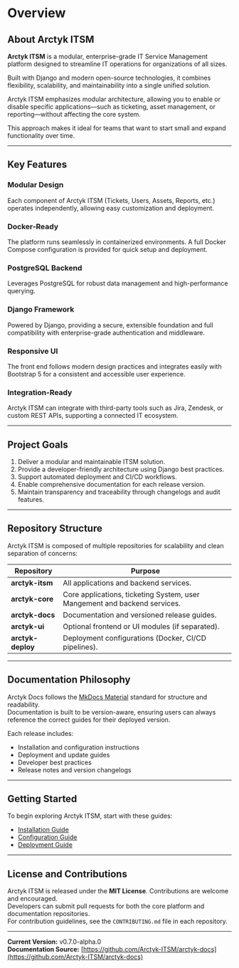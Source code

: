 # Overview

## About Arctyk ITSM

**Arctyk ITSM** is a modular, enterprise-grade IT Service Management platform designed to streamline IT operations for organizations of all sizes. 

Built with Django and modern open-source technologies, it combines flexibility, scalability, and maintainability into a single unified solution.

Arctyk ITSM emphasizes modular architecture, allowing you to enable or disable specific applications—such as ticketing, asset management, or reporting—without affecting the core system.  

This approach makes it ideal for teams that want to start small and expand functionality over time.

---

## Key Features

### Modular Design
Each component of Arctyk ITSM (Tickets, Users, Assets, Reports, etc.) operates independently, allowing easy customization and deployment.

### Docker-Ready
The platform runs seamlessly in containerized environments. A full Docker Compose configuration is provided for quick setup and deployment.

### PostgreSQL Backend
Leverages PostgreSQL for robust data management and high-performance querying.

### Django Framework
Powered by Django, providing a secure, extensible foundation and full compatibility with enterprise-grade authentication and middleware.

### Responsive UI
The front end follows modern design practices and integrates easily with Bootstrap 5 for a consistent and accessible user experience.

### Integration-Ready
Arctyk ITSM can integrate with third-party tools such as Jira, Zendesk, or custom REST APIs, supporting a connected IT ecosystem.

---

## Project Goals

1. Deliver a modular and maintainable ITSM solution.
2. Provide a developer-friendly architecture using Django best practices.
3. Support automated deployment and CI/CD workflows.
4. Enable comprehensive documentation for each release version.
5. Maintain transparency and traceability through changelogs and audit features.

---

## Repository Structure

Arctyk ITSM is composed of multiple repositories for scalability and clean separation of concerns:

| Repository | Purpose |
|-------------|----------|
| **arctyk-itsm** | All applications and backend services. |
| **arctyk-core**  | Core applications, ticketing System, user Mangement and backend services. |
| **arctyk-docs** | Documentation and versioned release guides. |
| **arctyk-ui** | Optional frontend or UI modules (if separated). |
| **arctyk-deploy** | Deployment configurations (Docker, CI/CD pipelines). |

---

## Documentation Philosophy

Arctyk Docs follows the [MkDocs Material](https://squidfunk.github.io/mkdocs-material/) standard for structure and readability.  
Documentation is built to be version-aware, ensuring users can always reference the correct guides for their deployed version.

Each release includes:

- Installation and configuration instructions
- Deployment and update guides
- Developer best practices
- Release notes and version changelogs

---

## Getting Started

To begin exploring Arctyk ITSM, start with these guides:

- [Installation Guide](getting-started/installation.md)
- [Configuration Guide](getting-started/configuration.md)
- [Deployment Guide](getting-started/deployment.md)

---

## License and Contributions

Arctyk ITSM is released under the **MIT License**. Contributions are welcome and encouraged.  
Developers can submit pull requests for both the core platform and documentation repositories.  
For contribution guidelines, see the `CONTRIBUTING.md` file in each repository.

---

**Current Version:** v0.7.0-alpha.0  
**Documentation Source:** [https://github.com/Arctyk-ITSM/arctyk-docs](https://github.com/Arctyk-ITSM/arctyk-docs)
